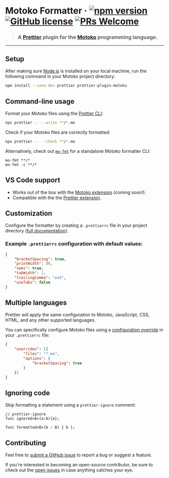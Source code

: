 # Motoko Formatter &middot; [![npm version](https://img.shields.io/npm/v/prettier-plugin-motoko.svg?logo=npm)](https://www.npmjs.com/package/prettier-plugin-motoko) [![GitHub license](https://img.shields.io/badge/license-Apache%202.0-blue.svg)](https://opensource.org/licenses/Apache-2.0) [![PRs Welcome](https://img.shields.io/badge/PRs-welcome-brightgreen.svg)](https://github.com/dfinity/prettier-plugin-motoko/issues)

> ### A [Prettier](https://prettier.io/) plugin for the [Motoko](https://internetcomputer.org/docs/current/developer-docs/build/cdks/motoko-dfinity/motoko/) programming language.

---

## Setup

After making sure [Node.js](https://nodejs.org/en/download/) is installed on your local machine, run the following command in your Motoko project directory:

```sh
npm install --save-dev prettier prettier-plugin-motoko
```

## Command-line usage

Format your Motoko files using the [Prettier CLI](https://prettier.io/docs/en/cli.html):

```sh
npx prettier -- --write **/*.mo
```

Check if your Motoko files are correctly formatted:

```sh
npx prettier -- --check **/*.mo
```

Alternatively, check out [`mo-fmt`](https://github.com/dfinity/prettier-plugin-motoko/tree/main/package/mo-fmt) for a standalone Motoko formatter CLI:

```
mo-fmt **/*
mo-fmt -c **/*
```

## VS Code support

- Works out of the box with the [Motoko extension](https://marketplace.visualstudio.com/items?itemName=dfinity-foundation.vscode-motoko) (coming soon!).
- Compatible with the the [Prettier extension](https://marketplace.visualstudio.com/items?itemName=esbenp.prettier-vscode).

## Customization

Configure the formatter by creating a `.prettierrc` file in your project directory ([full documentation](https://prettier.io/docs/en/configuration.html)).

### Example `.prettierrc` configuration with default values:

```json
{
    "bracketSpacing": true,
    "printWidth": 80,
    "semi": true,
    "tabWidth": 2,
    "trailingComma": "es5",
    "useTabs": false
}
```

## Multiple languages

Prettier will apply the same configuration to Motoko, JavaScript, CSS, HTML, and any other supported languages. 

You can specifically configure Motoko files using a [configuration override](https://prettier.io/docs/en/configuration.html#configuration-overrides) in your `.prettierrc` file:

```json
{
    "overrides": [{
        "files": "*.mo",
        "options": {
            "bracketSpacing": true
        }
    }]
}
```

## Ignoring code

Skip formatting a statement using a `prettier-ignore` comment:

```motoko
// prettier-ignore
func ignored<A>(a:A){a};

func formatted<B>(b : B) { b };
```

## Contributing

Feel free to [submit a GitHub issue](https://github.com/dfinity/prettier-plugin-motoko/issues/new) to report a bug or suggest a feature. 

If you're interested in becoming an open-source contributor, be sure to check out the [open issues](https://github.com/dfinity/prettier-plugin-motoko/issues) in case anything catches your eye. 
